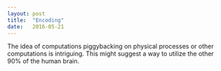 ```yaml
---
layout: post
title:  "Encoding"
date:   2016-05-21
---
```


The idea of computations piggybacking on physical processes or other computations
is intriguing. This might suggest a way to utilize the other 90% of the human
brain.
